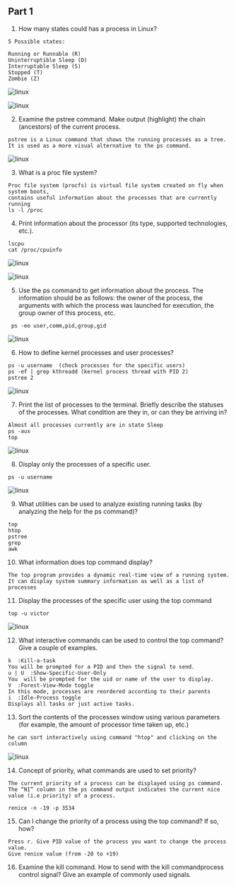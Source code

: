 ## Part 1

1. How many states could has a process in Linux?
```
5 Possible states:

Running or Runnable (R)
Uninterruptible Sleep (D)
Interruptable Sleep (S)
Stopped (T)
Zombie (Z)
```

![linux](./images/51.png "linux")

![linux](./images/52.png "linux")

2. Examine the pstree command. Make output (highlight) the chain (ancestors) of the current process.
```
pstree is a Linux command that shows the running processes as a tree. It is used as a more visual alternative to the ps command.
```
![linux](./images/53.png "linux")
 
3. What is a proc file system?
```
Proc file system (procfs) is virtual file system created on fly when system boots,
contains useful information about the processes that are currently running
ls -l /proc
```
4. Print information about the processor (its type, supported technologies, etc.).
```
lscpu
cat /proc/cpuinfo
```
![linux](./images/54.png "linux")

![linux](./images/55.png "linux")

5. Use the ps command to get information about the process. The information should be as follows: the owner of the process, 
the arguments with which the process was launched for execution, the group owner of this process, etc.
```
 ps -eo user,comm,pid,group,gid
```
![linux](./images/56.png "linux")

6. How to define kernel processes and user processes?
```
ps -u username  (check processes for the specific users)
ps -ef | grep kthreadd (kernel process thread with PID 2)
pstree 2
```
![linux](./images/57.png "linux")

7. Print the list of processes to the terminal. Briefly describe the statuses of the processes. 
 What condition are they in, or can they be arriving in?
```
Almost all processes currently are in state Sleep
ps -aux
top
```
![linux](./images/58.png "linux")

8. Display only the processes of a specific user.
```
ps -u username
```
![linux](./images/59.png "linux")

9. What utilities can be used to analyze existing running tasks (by analyzing the help for the ps command)?
```
top
htop
pstree
grep
awk
```
10. What information does top command display?
```
The top program provides a dynamic real-time view of a running system. 
It can display system summary information as well as a list of processes
```
11. Display the processes of the specific user using the top command
```
top -u victor
```
![linux](./images/60.png "linux")

12. What interactive commands can be used to control the top command? Give a couple of examples.
```
k  :Kill-a-task
You will be prompted for a PID and then the signal to send.
u | U  :Show-Specific-User-Only
You  will be prompted for the uid or name of the user to display.
V  :Forest-View-Mode toggle
In this mode, processes are reordered according to their parents
i  :Idle-Process toggle
Displays all tasks or just active tasks.
```

13. Sort the contents of the processes window using various parameters (for example, the amount of processor time taken up, etc.)
```
he can sort interactively using command "htop" and clicking on the column
```
![linux](./images/61.png "linux")

14. Concept of priority, what commands are used to set priority?
```
The current priority of a process can be displayed using ps command.
The “NI” column in the ps command output indicates the current nice value (i.e priority) of a process.

renice -n -19 -p 3534
```
15. Can I change the priority of a process using the top command? If so, how?
```
Press r. Give PID value of the process you want to change the process value. 
Give renice value (from -20 to +19)
```
16. Examine the kill command. How to send with the kill commandprocess control signal? Give an example of commonly used signals.
```



